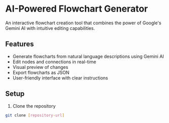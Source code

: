 # AI-Powered Flowchart Generator

An interactive flowchart creation tool that combines the power of Google's Gemini AI with intuitive editing capabilities.

## Features

- Generate flowcharts from natural language descriptions using Gemini AI
- Edit nodes and connections in real-time
- Visual preview of changes
- Export flowcharts as JSON
- User-friendly interface with clear instructions

## Setup

1. Clone the repository
```bash
git clone [repository-url]
